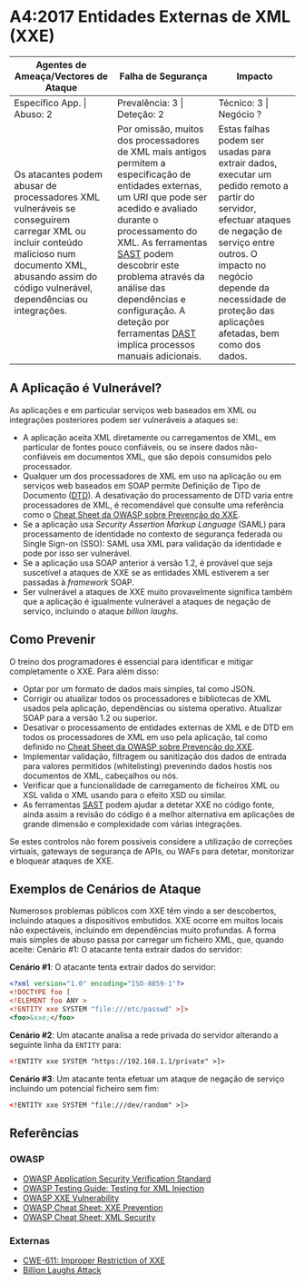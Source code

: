 # A4:2017 Entidades Externas de XML (XXE)


| Agentes de Ameaça/Vectores de Ataque | Falha de Segurança | Impacto |
| -- | -- | -- |
| Específico App. \| Abuso: 2 | Prevalência: 3 \| Deteção: 2 | Técnico: 3 \| Negócio ? |
| Os atacantes podem abusar de processadores XML vulneráveis se conseguirem carregar XML ou incluir conteúdo malicioso num documento XML, abusando assim do código vulnerável, dependências ou integrações. | Por omissão, muitos dos processadores de XML mais antigos permitem a especificação de entidades externas, um URI que pode ser acedido e avaliado durante o processamento do XML. As ferramentas [SAST][0xa41] podem descobrir este problema através da análise das dependências e configuração. A deteção por ferramentas [DAST][0xa42] implica processos manuais adicionais. | Estas falhas podem ser usadas para extrair dados, executar um pedido remoto a partir do servidor, efectuar ataques de negação de serviço entre outros. O impacto no negócio depende da necessidade de proteção das aplicações afetadas, bem como dos dados. |

## A Aplicação é Vulnerável?

As aplicações e em particular serviços web baseados em XML ou integrações
posteriores podem ser vulneráveis a ataques se:

* A aplicação aceita XML diretamente ou carregamentos de XML, em particular de
  fontes pouco confiáveis, ou se insere dados não-confiáveis em documentos XML,
  que são depois consumidos pelo processador.
* Qualquer um dos processadores de XML em uso na aplicação ou em serviços web
  baseados em SOAP permite Definição de Tipo de Documento ([DTD][0xa43]). A
  desativação do processamento de DTD varia entre processadores de XML, é
  recomendável que consulte uma referência como o [Cheat Sheet da OWASP sobre
  Prevenção do XXE][0xa44].
* Se a aplicação usa _Security Assertion Markup Language_ (SAML) para
  processamento de identidade no contexto de segurança federada ou Single
  Sign-on (SSO): SAML usa XML para validação da identidade e pode por isso ser
  vulnerável.
* Se a aplicação usa SOAP anterior à versão 1.2, é provável que seja suscetível
  a ataques de XXE se as entidades XML estiverem a ser passadas à _framework_
  SOAP.
* Ser vulnerável a ataques de XXE muito provavelmente significa também que a
  aplicação é igualmente vulnerável a ataques de negação de serviço, incluindo o
  ataque _billion laughs_.

## Como Prevenir

O treino dos programadores é essencial para identificar e mitigar completamente
o XXE. Para além disso:

* Optar por um formato de dados mais simples, tal como JSON.
* Corrigir ou atualizar todos os processadores e bibliotecas de XML usados pela
  aplicação, dependências ou sistema operativo. Atualizar SOAP para a versão 1.2
  ou superior.
* Desativar o processamento de entidades externas de XML e de DTD em todos os
  processadores de XML em uso pela aplicação, tal como definido no [Cheat Sheet
  da OWASP sobre Prevenção do XXE][0xa44].
* Implementar validação, filtragem ou sanitização dos dados de entrada para
  valores permitidos (whitelisting) prevenindo dados hostis nos documentos de
  XML, cabeçalhos ou nós.
* Verificar que a funcionalidade de carregamento de ficheiros XML ou XSL valida
  o XML usando para o efeito XSD ou similar.
* As ferramentas [SAST][0xa41] podem ajudar a detetar XXE no código fonte, ainda
  assim a revisão do código é a melhor alternativa em aplicações de grande
  dimensão e complexidade com várias integrações.

Se estes controlos não forem possíveis considere a utilização de correções
virtuais, gateways de segurança de APIs, ou WAFs para detetar, monitorizar e
bloquear ataques de XXE.

## Exemplos de Cenários de Ataque

Numerosos problemas públicos com XXE têm vindo a ser descobertos, incluindo
ataques a dispositivos embutidos. XXE ocorre em muitos locais não expectáveis,
incluindo em dependências muito profundas. A forma mais simples de abuso passa
por carregar um ficheiro XML, que, quando aceite:
Cenário #1: O atacante tenta extrair dados do servidor:

**Cenário #1**: O atacante tenta extrair dados do servidor:

```xml
<?xml version="1.0" encoding="ISO-8859-1"?>
<!DOCTYPE foo [
<!ELEMENT foo ANY >
<!ENTITY xxe SYSTEM "file:///etc/passwd" >]>
<foo>&xxe;</foo>
```

**Cenário #2**: Um atacante analisa a rede privada do servidor alterando a
seguinte linha da `ENTITY` para:

```xml
<!ENTITY xxe SYSTEM "https://192.168.1.1/private" >]>
```

**Cenário #3**: Um atacante tenta efetuar um ataque de negação de serviço
incluindo um potencial ficheiro sem fim:

```xml
<!ENTITY xxe SYSTEM "file:///dev/random" >]>
```

## Referências

### OWASP

* [OWASP Application Security Verification Standard][0xa45]
* [OWASP Testing Guide: Testing for XML Injection][0xa46]
* [OWASP XXE Vulnerability][0xa47]
* [OWASP Cheat Sheet: XXE Prevention][0xa44]
* [OWASP Cheat Sheet: XML Security][0xa49]

### Externas

* [CWE-611: Improper Restriction of XXE][0xa410]
* [Billion Laughs Attack][0xa411]

[0xa41]: https://wiki.owasp.org/index.php/Source_Code_Analysis_Tools
[0xa42]: https://wiki.owasp.org/index.php/Category:Vulnerability_Scanning_Tools
[0xa43]: https://en.wikipedia.org/wiki/Document_type_definition
[0xa44]: https://wiki.owasp.org/index.php/XML_External_Entity_(XXE)_Prevention_Cheat_Sheet
[0xa45]: https://wiki.owasp.org/index.php/Category:OWASP_Application_Security_Verification_Standard_Project#tab=Home
[0xa46]: https://wiki.owasp.org/index.php/Testing_for_XML_Injection_(OTG-INPVAL-008)
[0xa47]: https://wiki.owasp.org/index.php/XML_External_Entity_(XXE)_Processingi
[0xa49]: https://wiki.owasp.org/index.php/XML_Security_Cheat_Sheet
[0xa410]: https://cwe.mitre.org/data/definitions/611.html
[0xa411]: https://en.wikipedia.org/wiki/Billion_laughs_attack

